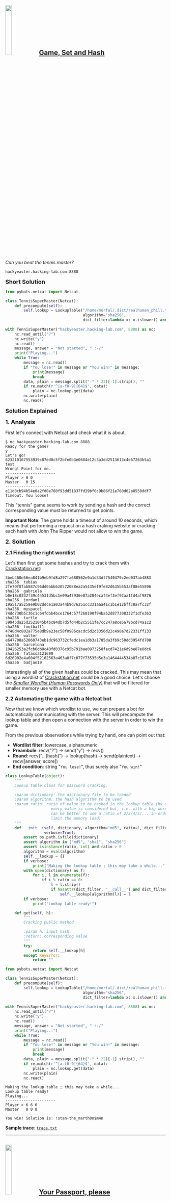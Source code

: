 ## <img src="hacky-easter-2017-22/challenge.jpg" alt="" width="20%"/> [Game, Set and Hash](https://hackyeaster.hacking-lab.com/hackyeaster/challenge22.html)

*Can you beat the tennis master?*

```
hackyeaster.hacking-lab.com:8888
```

<font size="4"><b>Short Solution</b></font>

```python
from pybots.netcat import Netcat

class TennisSuperMaster(Netcat):
    def precompute(self):
        self.lookup = LookupTable("/home/morfal/.dict/realhuman_phill.txt",
                                  algorithm="sha256",
                                  dict_filter=lambda x: x.islower() and x.isalnum())
        
with TennisSuperMaster("hackyeaster.hacking-lab.com", 8888) as nc:
    nc.read_until("?")
    nc.write("y")
    nc.read()
    message, answer = "Not started", " :-/"
    print("Playing...")
    while True:
        message = nc.read()
        if "You lose!" in message or "You win!" in message:
            print(message)
            break
        data, plain = message.split("-" * 22)[-1].strip(), ""
        if re.match(r'^[a-f0-9]{64}$', data):
            plain = nc.lookup.get(data)
        nc.write(plain)
        nc.read()
```


<font size="4"><b>Solution Explained</b></font>

<font size="4"><b>1. Analysis</b></font>

First let's connect with Netcat and check what it is about.

```session
$ nc hackyeaster.hacking-lab.com 8888
Ready for the game?
y
Let's go!
623210167553939c87ed8c5f2bfe0b3e0684e12c3a3dd2513613c4e67263b5a1
test
Wrong! Point for me.
----------------------
Player > 0 0
Master   0 15
----------------------
e11d8cb94b54e0a2fd0e780f93dd51837fd39bf0c9b86f21e760d02a8550ddf7
Timeout. You loose!
```

This "tennis" game seems to work by sending a hash and the correct corresponding value must be returned to get points.

**Important Note**: The game holds a timeout of around 10 seconds, which means that performing a request on a hash craking website or cracking each hash with John The Ripper would not allow to win the game.

<font size="4"><b>2. Solution</b></font>

<font size="3"><b>2.1 Finding the right wordlist</b></font>

Let's then first get some hashes and try to crack them with [Crackstation.net](https://crackstation.net/):

```
3beb460e56ea841b9eb9fd8a297fa680562e9a1d33df7540479c2ed037ab4883    sha256  tobias
2fe70f8fab887c96dd0abb620572088ea2a5435ef9fe82d635b553af88e55896    sha256  gabriela
b0e18c0332f39c44531d5bc1e09a47936e07a284ecaf4ef3ef92aa1fd4af9876    sha256  jordan1
19a517a5258e9b02ddce1a03a44b9d76251cc331aaa41c1b1e12bffc8a7fc32f    sha256  myspace1
74dd730b5c36c1cb4fdbb4bce1764c57f260190f94ba52d877308332f1dfe363    sha256  turtle
59945da25d2521045b4bc84db7d5fd44b2c5511fe7cc247a8ce5a79bcd74a1c2    sha256  football1
4748d4c802a775e8db9a23ec58f0986cacdc5d2d3356d22c490a7d22331ff133    sha256  walter
e647708a52060743eb1dc963732cfedc1ea1db3a1785da3fb9c50dd3954fd708    sha256  barcelona
10426253a2fcb6db8c40fd0376c95b791bae0973258facd7421e6d9be87e8dc6    sha256  fatassa121690
6d26902e4a604f52162563a463a0f7c077f73535d5e3a1464444534b07c16745    sha256  badjao19
```

Interestingly all of the given hashes could be cracked. This may mean that using a wordlist of [Crackstation.net](https://crackstation.net/) could be a good choice. Let's choose the [*Smaller Wordlist (Human Passwords Only)*](https://crackstation.net/files/crackstation-human-only.txt.gz) that will be filtered for smaller memory use with a Netcat bot.


<font size="3"><b>2.2 Automating the game with a Netcat bot</b></font>

Now that we know which wordlist to use, we can prepare a bot for automatically communicating with the server. This will precompute the lookup table and then open a connection with the server in order to win the game.

From the previous observations while trying by hand, one can point out that:
- **Wordlist filter**: lowercase, alphanumeric
- **Preambule**: recv("?") -> send("y") -> recv()
- **Round**: recv("...[hash]") -> lookup(hash) -> send(plaintext) -> recv([answer, score])
- **End condition**: string "`You lose!`", thus surely also "`You win!`"


```python
class LookupTable(object):
    """
    Lookup table class for password cracking.

    :param dictionary: the dictionary file to be loaded
    :param algorithm: the hash algorithm to be used
    :param ratio: ratio of value to be hashed in the lookup table (by default,
                    every value is considered but, i.e. with a big wordlist, it
                    can be better to use a ratio of 2/3/4/5/... in order to
                    limit the memory load)
    """
    def __init__(self, dictionary, algorithm="md5", ratio=1, dict_filter=None,
                 verbose=True):
        assert os.path.isfile(dictionary)
        assert algorithm in ["md5", "sha1", "sha256"]
        assert isinstance(ratio, int) and ratio > 0
        algorithm = eval(algorithm)
        self.__lookup = {}
        if verbose:
            print("Making the lookup table ; this may take a while...")
        with open(dictionary) as f:
            for i, l in enumerate(f):
                if i % ratio == 0:
                    l = l.strip()
                    if hasattr(dict_filter, '__call__') and dict_filter(l):
                        self.__lookup[algorithm(l)] = l
        if verbose:
            print("Lookup table ready!")

    def get(self, h):
        """
        Cracking public method

        :param h: input hash
        :return: corresponding value
        """
        try:
            return self.__lookup[h]
        except KeyError:
            return ""
```

```python
from pybots.netcat import Netcat

class TennisSuperMaster(Netcat):
    def precompute(self):
        self.lookup = LookupTable("/home/morfal/.dict/realhuman_phill.txt",
                                  algorithm="sha256",
                                  dict_filter=lambda x: x.islower() and x.isalnum())
        
with TennisSuperMaster("hackyeaster.hacking-lab.com", 8888) as nc:
    nc.read_until("?")
    nc.write("y")
    nc.read()
    message, answer = "Not started", " :-/"
    print("Playing...")
    while True:
        message = nc.read()
        if "You lose!" in message or "You win!" in message:
            print(message)
            break
        data, plain = message.split("-" * 22)[-1].strip(), ""
        if re.match(r'^[a-f0-9]{64}$', data):
            plain = nc.lookup.get(data)
        nc.write(plain)
        nc.read()
```

    Making the lookup table ; this may take a while...
    Lookup table ready!
    Playing...
    ----------------------
    Player > 6 6 6 
    Master   0 0 0 
    ----------------------
    You win! Solution is: !stan-the_marth0n$m4n


**Sample trace**: [`trace.txt`](hacky-easter-2017/hacky-easter-2017-22/trace.txt)


-----

## <img src="hacky-easter-2017-24/challenge.jpg" alt="" width="20%"/> [Your Passport, please](https://hackyeaster.hacking-lab.com/hackyeaster/challenge24.html)

*After another exhausting Easter, Thumper decides to travel abroad for recreation. As a real h4x0r, he of course is using his own, homemade e-passport:*

<img src="hacky-easter-2017-24/hacky_epass.png" alt="" width="50%"/>

*Write a client which connects to the virtual terminal, and fetch the portrait photo stored on Thumper's passport! The virtual terminal is running on:*

```
hackyeaster.hacking-lab.com:7777
```

*As a starting point for your client, the following eclipse project is provided:*

**File**: [`epassclient.zip`](hacky-easter-2017/hacky-easter-2017-24/epassclient.zip)

<font size="4"><b>Short Solution</b></font>

```python
from pybots.epassport import EPassport

with EPassport('hackyeaster.hacking-lab.com', 7777) as p:
    p.set_MRZ("P012345673HLA7707076M21010150000007<<<<<<<96").get_photo("hacky-easter-2017-24/egg.jpg")
```

<font size="4"><b>Solution Explained</b></font>

<font size="4"><b>1. Analysis</b></font>

First, by opening the provided project archive, one can figure out that the source code is located at `epassclient/src/ch/he17/epassclient/` and structured as follows:
- `JMRTDMain.java`: the virtual terminal server application
- `terminal/HE17Card.java`: the card representation (with a hard-coded ATR) based on `smartcardio` package's card definition
- `terminal/HE17Channel.java`: the channel for transmitting and receiving data using APDU classes from `smartcardio` package
- `terminal/HE17Terminal.java`: the virtual terminal that connects to the remote host and manages the presense of the card

As the complete protocol is missing in `JMRTDMain.java`, one needs to find a way to communicate with the remote virtual terminal. For this purpose, it is of common knowledge that epassports follow the [ICAO Doc 9303 standard](https://www.icao.int/publications/pages/publication.aspx?docnum=9303).

According to the Doc9303 specification, the Logical Data Structre (LDS) is defined as follows:

![](hacky-easter-2017-24/epassport-lds.png)

In this structure, one can see that the portrait photo is located at the Data Group 2 (DG2), that is, *Encoded Face*. On this photo, there should be the classical QR Code required to win the challenge.

**Goals**:
1. Implement the protocol required to connect to the virtual terminal
2. Retrieve the content of DG2

**Notes**:
- The ATR (Answer To Reset) can be checked on [Smart Card ATR Parsing](https://smartcard-atr.appspot.com/parse?ATR=3B8880010073C8400000900062) using the bytes found in `epassclient.zip/src/ch/he17/epassclient/terminal/HE17Card.java`.
- Also in the same file, one can see that the defined protocol is `T=1`.

**Acronyms**:
- APDU: Application Protocol Data Unit
- BAC: Basic Access Control
- MRTD: Machine Readable Travel Document
- MRZ: Machine Readable Zone

<font size="4"><b>2. Solution</b></font>

<font size="3"><b>2.1 Creating a communication bot</b></font>

First, let's define a bot for communicating with the remote virtual terminal.


```python
from pybots.netcat import Netcat

with Netcat('hackyeaster.hacking-lab.com', 7777) as nc:
    print(nc.read_until('\n', disp=True))
    # do nothing yet ; just retrieve what the server tells while starting the communication
```

    Passport reader terminal. Card presented... send your apdus as hex-strings terminated by newline



The terminal asks for APDU's, as it was expected because of the protocol required to read the epassport.

<font size="3"><b>2.2 Handling the exchange protocol</b></font>

So, the question is now to figure out which APDU's are required. First, using [the standard (Doc 9303 Specification - Part 10)](hacky-easter-2017-24/ePassport-doc9303_part10_en.pdf), let's inspect the structure of an APDU:

- Command

    ```
     1B   1B   1B  1B  1B   7B   1B
    [CLA][INS][P1][P2][Lc][Data][Le]
    ```
    - `CLA`: instruction class
    - `INS`: instruction type
    - `P1/P2`: additional instruction parameters (e.g. file identifier, file offset)
    - `Lc`: length of input data
    - `Data`: input data
    - `Le`: length of expected output data


- Response

    ```
           2B
    [0x9000|0x6C14]
    ```
    - `0x9000`: everything is OK
    - `0x6C14`: 20 output bytes are ready

There now remains to find how to use the APDU's, that is, the protocol.

For this purpose, one can rely on [this technical guideline](hacky-easter-2017-24/ePassport-doc9303_sec-mechanisms-for-mrtd.pdf) from which the following steps can be deduced:

1. Select Application
2. Perform BAC (based on MRZ)
3. Read DG2

The first step is simple ; it is about sending a *Command APDU* that selects the `eMRTD Application` for reading DG2 afterwards. This is done with the following APDU (see [standard (Doc 9303 Specification - Part 10)](hacky-easter-2017-24/ePassport-doc9303_part10_en.pdf) at pages 8 and 12):
- `CLA  = 00`
- `INS  = A4`
- `P1   = 04`
- `P2   = 0C`
- `Lc   = 07` (computed because of the Application ID `AID`)
- `Data = A0000002471001` (that is, the `AID` of `eMRTD Application`)

Which gives, in term of valid input for the remote virtual terminal:

```
00A4040C07A0000002471001
```

Testing this input gives `9000` as a reponse, which shows that it works as this is the *Response APDU* that tells that everything is OK. This then shows the output format when the remort virtual terminal answers.

In order to simplify working with the standard, let's try to work with a Python library that already implements it. For this purpose, one can find [`pypassport-2.0`](https://github.com/andrew867/epassportviewer/tree/master/pypassport-2.0/), which is part of the [`epassportviewer` project](https://github.com/andrew867/epassportviewer).

<font size="3"><b>2.3 Using `pypassport-2.0`</b></font>

After manual install, one can find help in the `pypassport.epassport` module that provides an interesting example.


```python
import pypassport.epassport
#help(pypassport.epassport)
```

```
     |  >>> from pypassport.epassport import EPassport, mrz
     |  >>> from pypassport.reader import pcscAutoDetect
     |  >>> from pypassport.openssl import OpenSSLException
     |  >>> detect = pcscAutoDetect()
     |  >>> detect
     |  (<pypassport.reader.pcscReader object at 0x00CA46F0>, 1, 'OMNIKEY CardMan 5x21-CL 0', 'GENERIC')
     |  >>> reader = detect[0]
     |  >>> mrz = mrz.MRZ('EHxxxxxx<0BELxxxxxx8Mxxxxxx7<<<<<<<<<<<<<<04')
     |  >>> mrz.checkMRZ()
     |  True
     |  >>> p = EPassport(mrz, reader)
     |  Select Passport Application
     |  >>> p["DG1"]
     |  Reading DG1
```

In order to use this library, one needs to create a reader that handles the challenge-related virtual terminal. This will allow use to read DG2 without caring for implementing the aforementioned steps.

Let's thus emulate it implementing the required methods from the `Reader` template class. The customized reader will simply bind an input bot for dealing with the remote virtual terminal.

```python
from pypassport.apdu import ResponseAPDU
from pypassport.reader import Reader

class RemoteVirtualTerminal(Reader):
    readerNum = 0
    
    def __init__(self, bot):
        self.__bot = bot
    
    def __write(self, apdu):
        self.__bot.write("".join(x.strip(">[]") for x in str(apdu).split()))
        
    def connect(self, readerNum=None):
        pass  # no need to connect as this is handled in the bot
    
    def disconnect(self):
        pass  # no need to disconnect as this is handled in the bot
    
    def getReaderList(self):
        return ["WebTerminal"]
    
    def transmit(self, apdu):
        print("--{}".format(str(apdu)))
        self.__write(apdu)
        response = self.__bot.read_until('\n').rstrip()
        response, code = response[:-4], response[-4:]
        shortened = (response[:37] + '...') if len(response) > 40 else response
        intcode = [int('0x{}'.format(h), 16) for h in re.findall('..', code)]
        print("<-- {} ({})".format("{} [{}]".format(shortened, code).strip(),
                                 ["Error", "OK"][code == "9000"]))
        return ResponseAPDU(response.decode('hex'), *intcode)
```

There now remains to instantiate the reader using the dedicated EPassport bot implemented in the `pybots` library with MRZ's relavant information (that is, the second line, with the *Document Number*, the *Date of Birth* and the *Date of Expiracy*, required for the BAC).

<img src="hacky-easter-2017-24/hacky_epass_highlighted.png" alt="" width="40%"/>

<font size="3"><b>2.4 Solving the challenge with `pybots`</b></font>

```python
from pybots.epassport import EPassport

with EPassport('hackyeaster.hacking-lab.com', 7777, verbose=True) as p:
    p.set_MRZ("P012345673HLA7707076M21010150000007<<<<<<<96").get_photo("hacky-easter-2017-24/egg.jpg")
```

    20:49:29 [DEBUG] Initialization done.
    20:49:29 [DEBUG] Precomputing...
    20:49:29 [DEBUG] Precomputation done.
    20:49:29 [DEBUG] Processing preamble...
    20:49:29 [DEBUG] Preamble done.
    20:49:29 [INFO] Select eMRTD Application
    20:49:29 [DEBUG] --> 00 A4 04 0C 07 [A0000002471001] 
    20:49:30 [DEBUG] <-- [9000]
    20:49:30 [DEBUG] Ingoing APDU format determined as hex string
    20:49:30 [DEBUG] Outgoing APDU format determined as hex string
    20:49:30 [DEBUG] --> 00 A4 04 0C 07 [A0000002471001] 
    20:49:30 [DEBUG] <-- [9000]
    20:49:30 [INFO] Basic Access Control
    20:49:30 [DEBUG] --> 00 84 00 00  [] 08
    20:49:30 [DEBUG] <-- 6C5544797A91115D [9000]
    20:49:30 [DEBUG] --> 00 82 00 00 28 [61EFAA9CD7DC1339180F94C0122289D424650E69CFF61A7DCA77B8AD4E84E463D659B8E3EC71B4B3] 28
    20:49:30 [DEBUG] <-- B54E73D9D815F466A4310CE62496E1BA595EB... [9000]
    20:49:30 [INFO] Get encoded face from DG2
    20:49:30 [DEBUG] --> 0C A4 02 0C 15 [8709014EC2A66E1EC4B6EC8E08C32FB3DF944BA521] 00

    Passport reader terminal. Card presented... send your apdus as hex-strings terminated by newline

    20:49:30 [DEBUG] <-- 990290008E083616DFFCE923C223 [9000]
    20:49:30 [DEBUG] --> 0C B0 00 00 0D [9701048E088B8BABCF9D23EA51] 00
    20:49:30 [DEBUG] <-- 870901D2CDEE703212A0C0990290008E08923... [9000]
    20:49:30 [DEBUG] --> 0C B0 00 04 0D [9701DF8E0830AFA9A3F8309722] 00
    20:49:30 [DEBUG] <-- 8781E1017E3391D06B2A8A52E206B8A62A099... [9000]
    [...]
    20:49:32 [DEBUG] --> 0C B0 2F 0E 0D [9701DF8E08ABEC4B23520EA036] 00
    20:49:32 [DEBUG] <-- 8781E101745279A1C3F735EE6D7AE218C41CA... [9000]
    20:49:32 [DEBUG] --> 0C B0 2F ED 0D [9701DF8E08569542EB4BD3E56A] 00
    20:49:32 [DEBUG] <-- 8781E101D0F17D2E3F7835BAB9F999AED6C84... [9000]
    20:49:32 [DEBUG] --> 0C B0 30 CC 0D [9701688E08F73FED88C49A5CBF] 00
    20:49:32 [DEBUG] <-- 8771012E7234DF8E7C46F46DBA03786BC7DFE... [9000]
